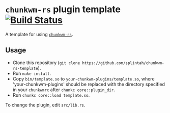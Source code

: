 # `chunkwm-rs` plugin template [![Build Status](https://travis-ci.org/splintah/chunkwm-rs-template.svg?branch=master)](https://travis-ci.org/splintah/chunkwm-rs-template)

A template for using [`chunkwm-rs`](https://github.com/splintah/chunkwm-rs).

## Usage

- Clone this repository (`git clone https://github.com/splintah/chunkwm-rs-template`).
- Run `make install`.
- Copy `bin/template.so` to `your-chunkwm-plugins/template.so`, where 'your-chunkwm-plugins' should be replaced with the directory specified in your `chunkwmrc` after `chunkc core::plugin_dir`.
- Run `chunkc core::load template.so`.

To change the plugin, edit `src/lib.rs`.

